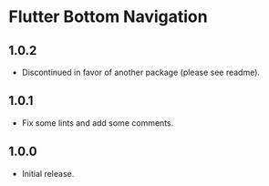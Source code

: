 # Flutter Bottom Navigation

## 1.0.2

- Discontinued in favor of another package (please see readme).

## 1.0.1

- Fix some lints and add some comments.

## 1.0.0

- Initial release.
